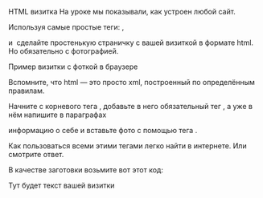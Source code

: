 ﻿HTML визитка
На уроке мы показывали, как устроен любой сайт.

Используя самые простые теги: <body>, <p> и <img> сделайте простенькую страничку с вашей визиткой в формате html. Но обязательно с фотографией.

Пример визитки с фоткой в браузере


Вспомните, что html — это просто xml, построенный по определённым правилам.

Начните с корневого тега <html>, добавьте в него обязательный тег <body>, а уже в нём напишите в параграфах <p> информацию о себе и вставьте фото с помощью тега <img>.

Как пользоваться всеми этими тегами легко найти в интернете. Или смотрите ответ.

В качестве заготовки возьмите вот этот код:

<!DOCTYPE HTML>
<html lang="ru">
  <head>
    <meta charset="UTF-8">
  </head>
  <body>
    Тут будет текст вашей визитки
  </body>
</html>
